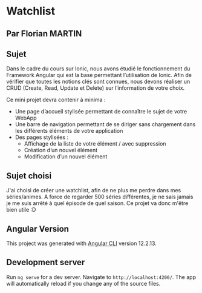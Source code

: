 # Watchlist
## Par Florian MARTIN

## Sujet
Dans le cadre du cours sur Ionic, nous avons étudié le fonctionnement du Framework Angular qui est la base permettant l’utilisation de Ionic.
Afin de vérifier que toutes les notions clés sont connues, nous devons réaliser un CRUD (Create, Read, Update et Delete) sur l’information de votre choix.

Ce mini projet devra contenir à minima :
- Une page d’accueil stylisée permettant de connaître le sujet de votre WebApp
- Une barre de navigation permettant de se diriger sans chargement dans les différents éléments de votre application
- Des pages stylisées :
    - Affichage de la liste de votre élément / avec suppression
    - Création d’un nouvel élément
    - Modification d’un nouvel élément

## Sujet choisi
J'ai choisi de créer une watchlist, afin de ne plus me perdre dans mes séries/animes.
A force de regarder 500 séries différentes, je ne sais jamais je me suis arrêté à quel épisode de quel saison.
Ce projet va donc m'être bien utile :D

## Angular Version
This project was generated with [Angular CLI](https://github.com/angular/angular-cli) version 12.2.13.

## Development server

Run `ng serve` for a dev server. Navigate to `http://localhost:4200/`. The app will automatically reload if you change any of the source files.